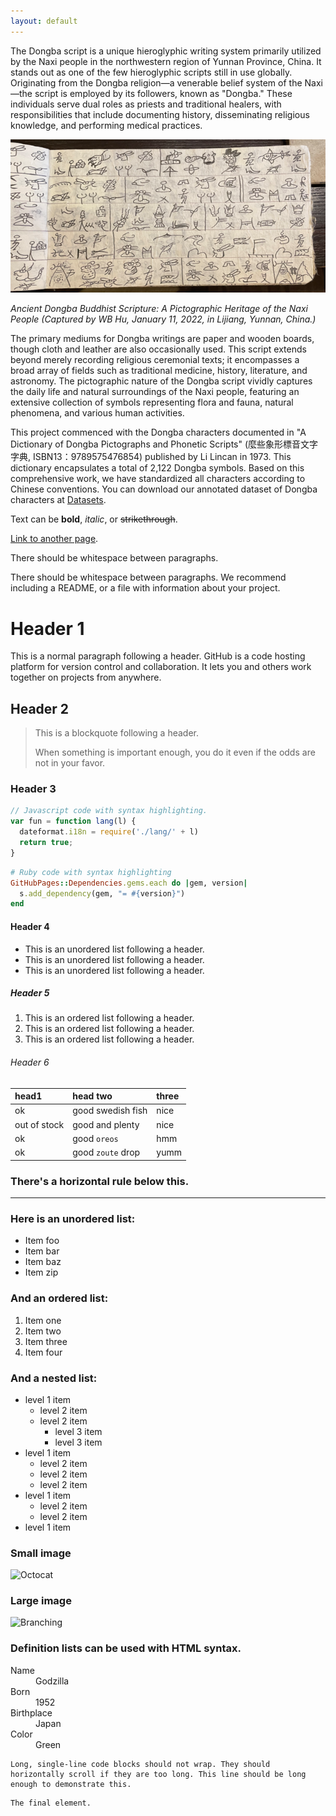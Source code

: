 ```yaml
---
layout: default
---
```


The Dongba script is a unique hieroglyphic writing system primarily utilized by the Naxi people in the northwestern region of Yunnan Province, China. It stands out as one of the few hieroglyphic scripts still in use globally. Originating from the Dongba religion—a venerable belief system of the Naxi—the script is employed by its followers, known as "Dongba." These individuals serve dual roles as priests and traditional healers, with responsibilities that include documenting history, disseminating religious knowledge, and performing medical practices.

![](/docs/1.png)

*Ancient Dongba Buddhist Scripture: A Pictographic Heritage of the Naxi People (Captured by WB Hu, January 11, 2022, in Lijiang, Yunnan, China.)*

The primary mediums for Dongba writings are paper and wooden boards, though cloth and leather are also occasionally used. This script extends beyond merely recording religious ceremonial texts; it encompasses a broad array of fields such as traditional medicine, history, literature, and astronomy. The pictographic nature of the Dongba script vividly captures the daily life and natural surroundings of the Naxi people, featuring an extensive collection of symbols representing flora and fauna, natural phenomena, and various human activities.


This project commenced with the Dongba characters documented in "A Dictionary of Dongba Pictographs and Phonetic Scripts" (麼些象形標音文字字典, ISBN13：9789575476854) published by Li Lincan in 1973. This dictionary encapsulates a total of 2,122 Dongba symbols. Based on this comprehensive work, we have standardized all characters according to Chinese conventions. You can download our annotated dataset of Dongba characters at [Datasets](./another-page.html).


Text can be **bold**, _italic_, or ~~strikethrough~~.

[Link to another page](./another-page.html).

There should be whitespace between paragraphs.

There should be whitespace between paragraphs. We recommend including a README, or a file with information about your project.

# Header 1

This is a normal paragraph following a header. GitHub is a code hosting platform for version control and collaboration. It lets you and others work together on projects from anywhere.

## Header 2

> This is a blockquote following a header.
>
> When something is important enough, you do it even if the odds are not in your favor.

### Header 3

```js
// Javascript code with syntax highlighting.
var fun = function lang(l) {
  dateformat.i18n = require('./lang/' + l)
  return true;
}
```

```ruby
# Ruby code with syntax highlighting
GitHubPages::Dependencies.gems.each do |gem, version|
  s.add_dependency(gem, "= #{version}")
end
```

#### Header 4

*   This is an unordered list following a header.
*   This is an unordered list following a header.
*   This is an unordered list following a header.

##### Header 5

1.  This is an ordered list following a header.
2.  This is an ordered list following a header.
3.  This is an ordered list following a header.

###### Header 6

| head1        | head two          | three |
|:-------------|:------------------|:------|
| ok           | good swedish fish | nice  |
| out of stock | good and plenty   | nice  |
| ok           | good `oreos`      | hmm   |
| ok           | good `zoute` drop | yumm  |

### There's a horizontal rule below this.

* * *

### Here is an unordered list:

*   Item foo
*   Item bar
*   Item baz
*   Item zip

### And an ordered list:

1.  Item one
1.  Item two
1.  Item three
1.  Item four

### And a nested list:

- level 1 item
  - level 2 item
  - level 2 item
    - level 3 item
    - level 3 item
- level 1 item
  - level 2 item
  - level 2 item
  - level 2 item
- level 1 item
  - level 2 item
  - level 2 item
- level 1 item

### Small image

![Octocat](https://github.githubassets.com/images/icons/emoji/octocat.png)

### Large image

![Branching](https://guides.github.com/activities/hello-world/branching.png)


### Definition lists can be used with HTML syntax.

<dl>
<dt>Name</dt>
<dd>Godzilla</dd>
<dt>Born</dt>
<dd>1952</dd>
<dt>Birthplace</dt>
<dd>Japan</dd>
<dt>Color</dt>
<dd>Green</dd>
</dl>

```
Long, single-line code blocks should not wrap. They should horizontally scroll if they are too long. This line should be long enough to demonstrate this.
```

```
The final element.
```
